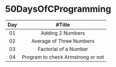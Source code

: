 # 50DaysOfCProgramming

| Day | #Title |
| :---: | :---: |
| 01 | Adding 2 Numbers |
| 02 | Average of Three Numbers |
| 03 | Factorial of a Number |
| 04 | Program to check Armstrong or not|